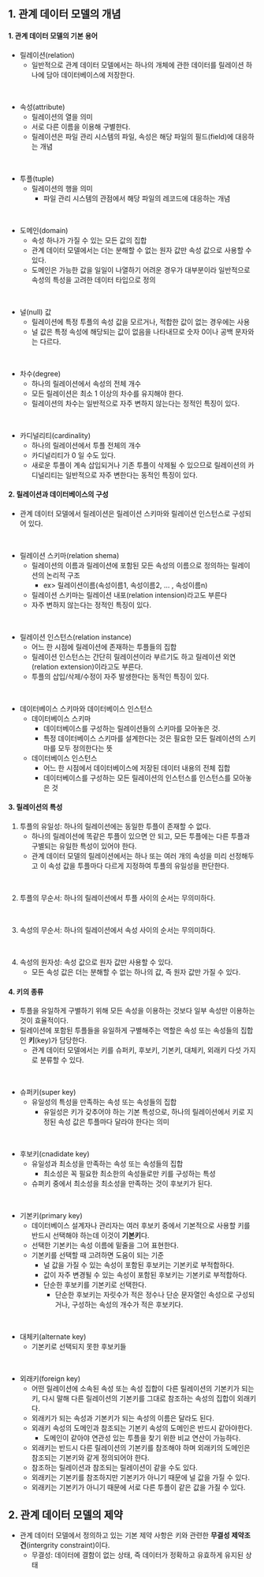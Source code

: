 ## 1. 관계 데이터 모델의 개념

#### 1. 관계 데이터 모델의 기본 용어

- 릴레이션(relation)
  - 일반적으로 관계 데이터 모델에서는 하나의 개체에 관한 데이터를 릴레이션 하나에 담아 데이터베이스에 저장한다.

<br/>

- 속성(attribute)
  - 릴레이션의 열을 의미
  - 서로 다른 이름을 이용해 구별한다.
  - 릴레이션은 파일 관리 시스템의 파일, 속성은 해당 파일의 필드(field)에 대응하는 개념

<br/>

- 투플(tuple)
  - 릴레이션의 행을 의미
    - 파일 관리 시스템의 관점에서 해당 파일의 레코드에 대응하는 개념

<br/>

- 도메인(domain)
  - 속성 하나가 가질 수 있는 모든 값의 집합
  - 관계 데이터 모델에서는 더는 분해할 수 없는 원자 값만 속성 값으로 사용할 수 있다.
  - 도메인은 가능한 값을 일일이 나열하기 어려운 경우가 대부분이라 일반적으로 속성의 특성을 고려한 데이터 타입으로 정의

<br/>

- 널(null) 값
  - 릴레이션에 특정 투플의 속성 값을 모르거나, 적합한 값이 없는 경우에는 사용
  - 널 값은 특정 속성에 해당되는 값이 없음을 나타내므로 숫자 0이나 공백 문자와는 다르다.

<br/>

- 차수(degree)
  - 하나의 릴레이션에서 속성의 전체 개수
  - 모든 릴레이션은 최소 1 이상의 차수를 유지해야 한다.
  - 릴레이션의 차수는 일반적으로 자주 변하지 않는다는 정적인 특징이 있다.

<br/>

- 카디널리티(cardinality)
  - 하나의 릴레이션에서 투플 전체의 개수
  - 카디널리티가 0 일 수도 있다.
  - 새로운 투플이 계속 삽입되거나 기존 투플이 삭제될 수 있으므로 릴레이션의 카디널리티는 일반적으로 자주 변한다는 동적인 특징이 있다.

#### 2. 릴레이션과 데이터베이스의 구성

- 관계 데이터 모델에서 릴레이션은 릴레이션 스키마와 릴레이션 인스턴스로 구성되어 있다.

<br/>

- 릴레이션 스키마(relation shema)
  - 릴레이션의 이름과 릴레이션에 포함된 모든 속성의 이름으로 정의하는 릴레이션의 논리적 구조
    - ex> 릴레이션이름(속성이름1, 속성이름2, ... , 속성이름n)
  - 릴레이션 스키마는 릴레이션 내포(relation intension)라고도 부른다
  - 자주 변하지 않는다는 정적인 특징이 있다.

<br/>

- 릴레이션 인스턴스(relation instance)
  - 어느 한 시점에 릴레이션에 존재하는 투플들의 집합
  - 릴레이션 인스턴스는 간단히 릴레이션이라 부르기도 하고 릴레이션 외연(relation extension)이라고도 부른다.
  - 투플의 삽입/삭제/수정이 자주 발생한다는 동적인 특징이 있다.

<br/>

- 데이터베이스 스키마와 데이터베이스 인스턴스
  - 데이터베이스 스키마
    - 데이터베이스를 구성하는 릴레이션들의 스키마를 모아놓은 것.
    - 특정 데이터베이스 스키마를 설계한다는 것은 필요한 모든 릴레이션의 스키마를 모두 정의한다는 뜻
  - 데이터베이스 인스턴스
    - 어느 한 시점에서 데이터베이스에 저장된 데이터 내용의 전체 집합
    - 데이터베이스를 구성하는 모든 릴레이션의 인스턴스를 인스턴스를 모아놓은 것

#### 3. 릴레이션의 특성

1. 투플의 유일성: 하나의 릴레이션에는 동일한 투플이 존재할 수 없다.
   - 하나의 릴레이션에 똑같은 투플이 있으면 안 되고, 모든 투플에는 다른 투플과 구별되는 유일한 특성이 있어야 한다.
   - 관계 데이터 모델의 릴레이션에서는 하나 또는 여러 개의 속성을 미리 선정해두고 이 속성 값을 투플마다 다르게 지정하여 투플의 유일성을 판단한다.

<br/>

2. 투플의 무순서: 하나의 릴레이션에서 투플 사이의 순서는 무의미하다.

<br/>

3. 속성의 무순서: 하나의 릴레이션에서 속성 사이의 순서는 무의미하다.

<br/>

4. 속성의 원자성: 속성 값으로 원자 값만 사용할 수 있다.
   - 모든 속성 값은 더는 분해할 수 없는 하나의 값, 즉 원자 값만 가질 수 있다.

#### 4. 키의 종류

- 투플을 유일하게 구별하기 위해 모든 속성을 이용하는 것보다 일부 속성만 이용하는 것이 효율적이다.
- 릴레이션에 포함된 투플들을 유일하게 구별해주는 역할은 속성 또는 속성들의 집합인 **키**(key)가 담당한다.
  - 관계 데이터 모델에서는 키를 슈퍼키, 후보키, 기본키, 대체키, 외래키 다섯 가지로 분류할 수 있다.

<br/>

- 슈퍼키(super key)
  - 유일성의 특성을 만족하는 속성 또는 속성들의 집합
    - 유일성은 키가 갖추어야 하는 기본 특성으로, 하나의 릴레이션에서 키로 지정된 속성 값은 투플마다 달라야 한다는 의미

<br/>

- 후보키(cnadidate key)
  - 유일성과 최소성을 만족하는 속성 또는 속성들의 집합
    - 최소성은 꼭 필요한 최소한의 속성들로만 키를 구성하는 특성
  - 슈퍼키 중에서 최소성을 최소성을 만족하는 것이 후보키가 된다.

<br/>

- 기본키(primary key)
  - 데이터베이스 설계자나 관리자는 여러 후보키 중에서 기본적으로 사용할 키를 반드시 선택해야 하는데 이것이 **기본키**다.
  - 선택한 기본키는 속성 이름에 밑줄을 그어 표현한다.
  - 기본키를 선택할 때 고려하면 도움이 되는 기준
    - 널 값을 가질 수 있는 속성이 포함된 후보키는 기본키로 부적합하다.
    - 값이 자주 변경될 수 있는 속성이 포함된 후보키는 기본키로 부적합하다.
    - 단순한 후보키를 기본키로 선택한다.
      - 단순한 후보키는 자릿수가 적은 정수나 단순 문자열인 속성으로 구성되거나, 구성하는 속성의 개수가 적은 후보키다.

<br/>

- 대체키(alternate key)
  - 기본키로 선택되지 못한 후보키들

<br/>

- 외래키(foreign key)
  - 어떤 릴레이션에 소속된 속성 또는 속성 집합이 다른 릴레이션의 기본키가 되는 키, 다시 말해 다른 릴레이션의 기본키를 그대로 참조하는 속성의 집합이 외래키다.
  - 외래키가 되는 속성과 기본키가 되는 속성의 이름은 달라도 된다.
  - 외래키 속성의 도메인과 참조되는 기본키 속성의 도메인은 반드시 같아야한다.
    - 도메인이 같아야 연관성 있는 투플을 찾기 위한 비교 연산이 가능하다.
  - 외래키는 반드시 다른 릴레이션의 기본키를 참조해야 하며 외래키의 도메인은 참조되는 기본키와 같게 정의되어야 한다.
  - 참조하는 릴레이션과 참조되는 릴레이션이 같을 수도 있다.
  - 외래키는 기본키를 참조하지만 기본키가 아니기 때문에 널 값을 가질 수 있다.
  - 외래키는 기본키가 아니기 때문에 서로 다른 투플이 같은 값을 가질 수 있다.

## 2. 관계 데이터 모델의 제약

- 관계 데이터 모델에서 정의하고 있는 기본 제약 사항은 키와 관련한 **무결성 제약조건**(intergrity constraint)이다.
  - 무결성: 데이터에 결함이 없는 상태, 즉 데이터가 정확하고 유효하게 유지된 상태
